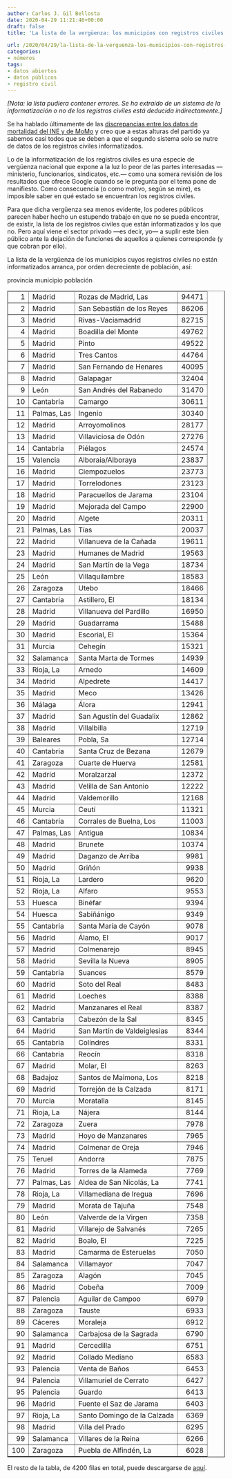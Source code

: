```yaml
---
author: Carlos J. Gil Bellosta
date: 2020-04-29 11:21:46+00:00
draft: false
title: 'La lista de la vergüenza: los municipios con registros civiles no informatizados'

url: /2020/04/29/la-lista-de-la-verguenza-los-municipios-con-registros-civiles-no-informatizados/
categories:
- números
tags:
- datos abiertos
- datos públicos
- registro civil
---
```





_[Nota: la lista pudiera contener errores. Se ha extraído de un sistema de la informatización o no de los registros civiles está deducida indirectamente.]_







Se ha hablado últimamente de las [discrepancias entre los datos de mortalidad del INE y de MoMo](https://www.datanalytics.com/2020/04/21/defunciones-ine-vs-momo/) y creo que a estas alturas del partido ya sabemos casi todos que se deben a que el segundo sistema solo se nutre de datos de los registros civiles informatizados.







Lo de la informatización de los registros civiles es una especie de vergüenza nacional que expone a la luz lo peor de las partes interesadas —ministerio, funcionarios, sindicatos, etc.— como una somera revisión de los resultados que ofrece Google cuando se le pregunta por el tema pone de manifiesto. Como consecuencia (o como motivo, según se mire), es imposible saber en qué estado se encuentran los registros civiles.







Para que dicha vergüenza sea menos evidente, los poderes públicos parecen haber hecho un estupendo trabajo en que no se pueda encontrar, de existir, la lista de los registros civiles que están informatizados y los que no. Pero aquí viene el sector privado —es decir, yo— a suplir este bien público ante la dejación de funciones de aquellos a quienes corresponde (y que cobran por ello).







La lista de la vergüenza de los municipios cuyos registros civiles no están informatizados arranca, por orden decreciente de población, así:





<table border="1" >
<tr >   provincia  municipio  población   </tr>
  <tr >
<td align="right" > 1
</td>
<td > Madrid
</td>
<td > Rozas de Madrid, Las
</td>
<td align="right" > 94471
</td> </tr>
  <tr >
<td align="right" > 2
</td>
<td > Madrid
</td>
<td > San Sebastián de los Reyes
</td>
<td align="right" > 86206
</td> </tr>
  <tr >
<td align="right" > 3
</td>
<td > Madrid
</td>
<td > Rivas-Vaciamadrid
</td>
<td align="right" > 82715
</td> </tr>
  <tr >
<td align="right" > 4
</td>
<td > Madrid
</td>
<td > Boadilla del Monte
</td>
<td align="right" > 49762
</td> </tr>
  <tr >
<td align="right" > 5
</td>
<td > Madrid
</td>
<td > Pinto
</td>
<td align="right" > 49522
</td> </tr>
  <tr >
<td align="right" > 6
</td>
<td > Madrid
</td>
<td > Tres Cantos
</td>
<td align="right" > 44764
</td> </tr>
  <tr >
<td align="right" > 7
</td>
<td > Madrid
</td>
<td > San Fernando de Henares
</td>
<td align="right" > 40095
</td> </tr>
  <tr >
<td align="right" > 8
</td>
<td > Madrid
</td>
<td > Galapagar
</td>
<td align="right" > 32404
</td> </tr>
  <tr >
<td align="right" > 9
</td>
<td > León
</td>
<td > San Andrés del Rabanedo
</td>
<td align="right" > 31470
</td> </tr>
  <tr >
<td align="right" > 10
</td>
<td > Cantabria
</td>
<td > Camargo
</td>
<td align="right" > 30611
</td> </tr>
  <tr >
<td align="right" > 11
</td>
<td > Palmas, Las
</td>
<td > Ingenio
</td>
<td align="right" > 30340
</td> </tr>
  <tr >
<td align="right" > 12
</td>
<td > Madrid
</td>
<td > Arroyomolinos
</td>
<td align="right" > 28177
</td> </tr>
  <tr >
<td align="right" > 13
</td>
<td > Madrid
</td>
<td > Villaviciosa de Odón
</td>
<td align="right" > 27276
</td> </tr>
  <tr >
<td align="right" > 14
</td>
<td > Cantabria
</td>
<td > Piélagos
</td>
<td align="right" > 24574
</td> </tr>
  <tr >
<td align="right" > 15
</td>
<td > Valencia
</td>
<td > Alboraia/Alboraya
</td>
<td align="right" > 23837
</td> </tr>
  <tr >
<td align="right" > 16
</td>
<td > Madrid
</td>
<td > Ciempozuelos
</td>
<td align="right" > 23773
</td> </tr>
  <tr >
<td align="right" > 17
</td>
<td > Madrid
</td>
<td > Torrelodones
</td>
<td align="right" > 23123
</td> </tr>
  <tr >
<td align="right" > 18
</td>
<td > Madrid
</td>
<td > Paracuellos de Jarama
</td>
<td align="right" > 23104
</td> </tr>
  <tr >
<td align="right" > 19
</td>
<td > Madrid
</td>
<td > Mejorada del Campo
</td>
<td align="right" > 22900
</td> </tr>
  <tr >
<td align="right" > 20
</td>
<td > Madrid
</td>
<td > Algete
</td>
<td align="right" > 20311
</td> </tr>
  <tr >
<td align="right" > 21
</td>
<td > Palmas, Las
</td>
<td > Tías
</td>
<td align="right" > 20037
</td> </tr>
  <tr >
<td align="right" > 22
</td>
<td > Madrid
</td>
<td > Villanueva de la Cañada
</td>
<td align="right" > 19611
</td> </tr>
  <tr >
<td align="right" > 23
</td>
<td > Madrid
</td>
<td > Humanes de Madrid
</td>
<td align="right" > 19563
</td> </tr>
  <tr >
<td align="right" > 24
</td>
<td > Madrid
</td>
<td > San Martín de la Vega
</td>
<td align="right" > 18734
</td> </tr>
  <tr >
<td align="right" > 25
</td>
<td > León
</td>
<td > Villaquilambre
</td>
<td align="right" > 18583
</td> </tr>
  <tr >
<td align="right" > 26
</td>
<td > Zaragoza
</td>
<td > Utebo
</td>
<td align="right" > 18466
</td> </tr>
  <tr >
<td align="right" > 27
</td>
<td > Cantabria
</td>
<td > Astillero, El
</td>
<td align="right" > 18134
</td> </tr>
  <tr >
<td align="right" > 28
</td>
<td > Madrid
</td>
<td > Villanueva del Pardillo
</td>
<td align="right" > 16950
</td> </tr>
  <tr >
<td align="right" > 29
</td>
<td > Madrid
</td>
<td > Guadarrama
</td>
<td align="right" > 15488
</td> </tr>
  <tr >
<td align="right" > 30
</td>
<td > Madrid
</td>
<td > Escorial, El
</td>
<td align="right" > 15364
</td> </tr>
  <tr >
<td align="right" > 31
</td>
<td > Murcia
</td>
<td > Cehegín
</td>
<td align="right" > 15321
</td> </tr>
  <tr >
<td align="right" > 32
</td>
<td > Salamanca
</td>
<td > Santa Marta de Tormes
</td>
<td align="right" > 14939
</td> </tr>
  <tr >
<td align="right" > 33
</td>
<td > Rioja, La
</td>
<td > Arnedo
</td>
<td align="right" > 14609
</td> </tr>
  <tr >
<td align="right" > 34
</td>
<td > Madrid
</td>
<td > Alpedrete
</td>
<td align="right" > 14417
</td> </tr>
  <tr >
<td align="right" > 35
</td>
<td > Madrid
</td>
<td > Meco
</td>
<td align="right" > 13426
</td> </tr>
  <tr >
<td align="right" > 36
</td>
<td > Málaga
</td>
<td > Álora
</td>
<td align="right" > 12941
</td> </tr>
  <tr >
<td align="right" > 37
</td>
<td > Madrid
</td>
<td > San Agustín del Guadalix
</td>
<td align="right" > 12862
</td> </tr>
  <tr >
<td align="right" > 38
</td>
<td > Madrid
</td>
<td > Villalbilla
</td>
<td align="right" > 12719
</td> </tr>
  <tr >
<td align="right" > 39
</td>
<td > Baleares
</td>
<td > Pobla, Sa
</td>
<td align="right" > 12714
</td> </tr>
  <tr >
<td align="right" > 40
</td>
<td > Cantabria
</td>
<td > Santa Cruz de Bezana
</td>
<td align="right" > 12679
</td> </tr>
  <tr >
<td align="right" > 41
</td>
<td > Zaragoza
</td>
<td > Cuarte de Huerva
</td>
<td align="right" > 12581
</td> </tr>
  <tr >
<td align="right" > 42
</td>
<td > Madrid
</td>
<td > Moralzarzal
</td>
<td align="right" > 12372
</td> </tr>
  <tr >
<td align="right" > 43
</td>
<td > Madrid
</td>
<td > Velilla de San Antonio
</td>
<td align="right" > 12222
</td> </tr>
  <tr >
<td align="right" > 44
</td>
<td > Madrid
</td>
<td > Valdemorillo
</td>
<td align="right" > 12168
</td> </tr>
  <tr >
<td align="right" > 45
</td>
<td > Murcia
</td>
<td > Ceutí
</td>
<td align="right" > 11321
</td> </tr>
  <tr >
<td align="right" > 46
</td>
<td > Cantabria
</td>
<td > Corrales de Buelna, Los
</td>
<td align="right" > 11003
</td> </tr>
  <tr >
<td align="right" > 47
</td>
<td > Palmas, Las
</td>
<td > Antigua
</td>
<td align="right" > 10834
</td> </tr>
  <tr >
<td align="right" > 48
</td>
<td > Madrid
</td>
<td > Brunete
</td>
<td align="right" > 10374
</td> </tr>
  <tr >
<td align="right" > 49
</td>
<td > Madrid
</td>
<td > Daganzo de Arriba
</td>
<td align="right" > 9981
</td> </tr>
  <tr >
<td align="right" > 50
</td>
<td > Madrid
</td>
<td > Griñón
</td>
<td align="right" > 9938
</td> </tr>
  <tr >
<td align="right" > 51
</td>
<td > Rioja, La
</td>
<td > Lardero
</td>
<td align="right" > 9620
</td> </tr>
  <tr >
<td align="right" > 52
</td>
<td > Rioja, La
</td>
<td > Alfaro
</td>
<td align="right" > 9553
</td> </tr>
  <tr >
<td align="right" > 53
</td>
<td > Huesca
</td>
<td > Binéfar
</td>
<td align="right" > 9394
</td> </tr>
  <tr >
<td align="right" > 54
</td>
<td > Huesca
</td>
<td > Sabiñánigo
</td>
<td align="right" > 9349
</td> </tr>
  <tr >
<td align="right" > 55
</td>
<td > Cantabria
</td>
<td > Santa María de Cayón
</td>
<td align="right" > 9078
</td> </tr>
  <tr >
<td align="right" > 56
</td>
<td > Madrid
</td>
<td > Álamo, El
</td>
<td align="right" > 9017
</td> </tr>
  <tr >
<td align="right" > 57
</td>
<td > Madrid
</td>
<td > Colmenarejo
</td>
<td align="right" > 8945
</td> </tr>
  <tr >
<td align="right" > 58
</td>
<td > Madrid
</td>
<td > Sevilla la Nueva
</td>
<td align="right" > 8905
</td> </tr>
  <tr >
<td align="right" > 59
</td>
<td > Cantabria
</td>
<td > Suances
</td>
<td align="right" > 8579
</td> </tr>
  <tr >
<td align="right" > 60
</td>
<td > Madrid
</td>
<td > Soto del Real
</td>
<td align="right" > 8483
</td> </tr>
  <tr >
<td align="right" > 61
</td>
<td > Madrid
</td>
<td > Loeches
</td>
<td align="right" > 8388
</td> </tr>
  <tr >
<td align="right" > 62
</td>
<td > Madrid
</td>
<td > Manzanares el Real
</td>
<td align="right" > 8387
</td> </tr>
  <tr >
<td align="right" > 63
</td>
<td > Cantabria
</td>
<td > Cabezón de la Sal
</td>
<td align="right" > 8345
</td> </tr>
  <tr >
<td align="right" > 64
</td>
<td > Madrid
</td>
<td > San Martín de Valdeiglesias
</td>
<td align="right" > 8344
</td> </tr>
  <tr >
<td align="right" > 65
</td>
<td > Cantabria
</td>
<td > Colindres
</td>
<td align="right" > 8331
</td> </tr>
  <tr >
<td align="right" > 66
</td>
<td > Cantabria
</td>
<td > Reocín
</td>
<td align="right" > 8318
</td> </tr>
  <tr >
<td align="right" > 67
</td>
<td > Madrid
</td>
<td > Molar, El
</td>
<td align="right" > 8263
</td> </tr>
  <tr >
<td align="right" > 68
</td>
<td > Badajoz
</td>
<td > Santos de Maimona, Los
</td>
<td align="right" > 8218
</td> </tr>
  <tr >
<td align="right" > 69
</td>
<td > Madrid
</td>
<td > Torrejón de la Calzada
</td>
<td align="right" > 8171
</td> </tr>
  <tr >
<td align="right" > 70
</td>
<td > Murcia
</td>
<td > Moratalla
</td>
<td align="right" > 8145
</td> </tr>
  <tr >
<td align="right" > 71
</td>
<td > Rioja, La
</td>
<td > Nájera
</td>
<td align="right" > 8144
</td> </tr>
  <tr >
<td align="right" > 72
</td>
<td > Zaragoza
</td>
<td > Zuera
</td>
<td align="right" > 7978
</td> </tr>
  <tr >
<td align="right" > 73
</td>
<td > Madrid
</td>
<td > Hoyo de Manzanares
</td>
<td align="right" > 7965
</td> </tr>
  <tr >
<td align="right" > 74
</td>
<td > Madrid
</td>
<td > Colmenar de Oreja
</td>
<td align="right" > 7946
</td> </tr>
  <tr >
<td align="right" > 75
</td>
<td > Teruel
</td>
<td > Andorra
</td>
<td align="right" > 7875
</td> </tr>
  <tr >
<td align="right" > 76
</td>
<td > Madrid
</td>
<td > Torres de la Alameda
</td>
<td align="right" > 7769
</td> </tr>
  <tr >
<td align="right" > 77
</td>
<td > Palmas, Las
</td>
<td > Aldea de San Nicolás, La
</td>
<td align="right" > 7741
</td> </tr>
  <tr >
<td align="right" > 78
</td>
<td > Rioja, La
</td>
<td > Villamediana de Iregua
</td>
<td align="right" > 7696
</td> </tr>
  <tr >
<td align="right" > 79
</td>
<td > Madrid
</td>
<td > Morata de Tajuña
</td>
<td align="right" > 7548
</td> </tr>
  <tr >
<td align="right" > 80
</td>
<td > León
</td>
<td > Valverde de la Virgen
</td>
<td align="right" > 7358
</td> </tr>
  <tr >
<td align="right" > 81
</td>
<td > Madrid
</td>
<td > Villarejo de Salvanés
</td>
<td align="right" > 7265
</td> </tr>
  <tr >
<td align="right" > 82
</td>
<td > Madrid
</td>
<td > Boalo, El
</td>
<td align="right" > 7225
</td> </tr>
  <tr >
<td align="right" > 83
</td>
<td > Madrid
</td>
<td > Camarma de Esteruelas
</td>
<td align="right" > 7050
</td> </tr>
  <tr >
<td align="right" > 84
</td>
<td > Salamanca
</td>
<td > Villamayor
</td>
<td align="right" > 7047
</td> </tr>
  <tr >
<td align="right" > 85
</td>
<td > Zaragoza
</td>
<td > Alagón
</td>
<td align="right" > 7045
</td> </tr>
  <tr >
<td align="right" > 86
</td>
<td > Madrid
</td>
<td > Cobeña
</td>
<td align="right" > 7009
</td> </tr>
  <tr >
<td align="right" > 87
</td>
<td > Palencia
</td>
<td > Aguilar de Campoo
</td>
<td align="right" > 6979
</td> </tr>
  <tr >
<td align="right" > 88
</td>
<td > Zaragoza
</td>
<td > Tauste
</td>
<td align="right" > 6933
</td> </tr>
  <tr >
<td align="right" > 89
</td>
<td > Cáceres
</td>
<td > Moraleja
</td>
<td align="right" > 6912
</td> </tr>
  <tr >
<td align="right" > 90
</td>
<td > Salamanca
</td>
<td > Carbajosa de la Sagrada
</td>
<td align="right" > 6790
</td> </tr>
  <tr >
<td align="right" > 91
</td>
<td > Madrid
</td>
<td > Cercedilla
</td>
<td align="right" > 6751
</td> </tr>
  <tr >
<td align="right" > 92
</td>
<td > Madrid
</td>
<td > Collado Mediano
</td>
<td align="right" > 6583
</td> </tr>
  <tr >
<td align="right" > 93
</td>
<td > Palencia
</td>
<td > Venta de Baños
</td>
<td align="right" > 6453
</td> </tr>
  <tr >
<td align="right" > 94
</td>
<td > Palencia
</td>
<td > Villamuriel de Cerrato
</td>
<td align="right" > 6427
</td> </tr>
  <tr >
<td align="right" > 95
</td>
<td > Palencia
</td>
<td > Guardo
</td>
<td align="right" > 6413
</td> </tr>
  <tr >
<td align="right" > 96
</td>
<td > Madrid
</td>
<td > Fuente el Saz de Jarama
</td>
<td align="right" > 6403
</td> </tr>
  <tr >
<td align="right" > 97
</td>
<td > Rioja, La
</td>
<td > Santo Domingo de la Calzada
</td>
<td align="right" > 6369
</td> </tr>
  <tr >
<td align="right" > 98
</td>
<td > Madrid
</td>
<td > Villa del Prado
</td>
<td align="right" > 6295
</td> </tr>
  <tr >
<td align="right" > 99
</td>
<td > Salamanca
</td>
<td > Villares de la Reina
</td>
<td align="right" > 6266
</td> </tr>
  <tr >
<td align="right" > 100
</td>
<td > Zaragoza
</td>
<td > Puebla de Alfindén, La
</td>
<td align="right" > 6028
</td> </tr>
   </table>





El resto de la tabla, de 4200 filas en total, puede descargarse de [aquí](/uploads/municipios_no_informatizados.zip).



